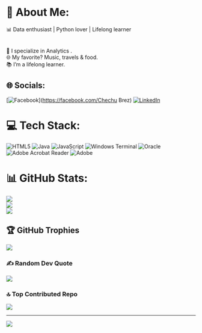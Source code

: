 # 💫 About Me:
📊 Data enthusiast | Python lover | Lifelong learner<br><br><br>🚀 I specialize in Analytics .<br>🌐  My favorite? Music, travels & food.<br>📚 I’m a lifelong learner. 


## 🌐 Socials:
[![Facebook](https://img.shields.io/badge/Facebook-%231877F2.svg?logo=Facebook&logoColor=white)](https://facebook.com/Chechu Brez) [![LinkedIn](https://img.shields.io/badge/LinkedIn-%230077B5.svg?logo=linkedin&logoColor=white)](https://linkedin.com/in/ceciliabrez) 

# 💻 Tech Stack:
![HTML5](https://img.shields.io/badge/html5-%23E34F26.svg?style=for-the-badge&logo=html5&logoColor=white) ![Java](https://img.shields.io/badge/java-%23ED8B00.svg?style=for-the-badge&logo=openjdk&logoColor=white) ![JavaScript](https://img.shields.io/badge/javascript-%23323330.svg?style=for-the-badge&logo=javascript&logoColor=%23F7DF1E) ![Windows Terminal](https://img.shields.io/badge/Windows%20Terminal-%234D4D4D.svg?style=for-the-badge&logo=windows-terminal&logoColor=white) ![Oracle](https://img.shields.io/badge/Oracle-F80000?style=for-the-badge&logo=oracle&logoColor=white) ![Adobe Acrobat Reader](https://img.shields.io/badge/Adobe%20Acrobat%20Reader-EC1C24.svg?style=for-the-badge&logo=Adobe%20Acrobat%20Reader&logoColor=white) ![Adobe](https://img.shields.io/badge/adobe-%23FF0000.svg?style=for-the-badge&logo=adobe&logoColor=white)
# 📊 GitHub Stats:
![](https://github-readme-stats.vercel.app/api?username=BPCecy&theme=dark&hide_border=false&include_all_commits=false&count_private=false)<br/>
![](https://github-readme-streak-stats.herokuapp.com/?user=BPCecy&theme=dark&hide_border=false)<br/>
![](https://github-readme-stats.vercel.app/api/top-langs/?username=BPCecy&theme=dark&hide_border=false&include_all_commits=false&count_private=false&layout=compact)

## 🏆 GitHub Trophies
![](https://github-profile-trophy.vercel.app/?username=BPCecy&theme=radical&no-frame=false&no-bg=true&margin-w=4)

### ✍️ Random Dev Quote
![](https://quotes-github-readme.vercel.app/api?type=horizontal&theme=radical)

### 🔝 Top Contributed Repo
![](https://github-contributor-stats.vercel.app/api?username=BPCecy&limit=5&theme=dark&combine_all_yearly_contributions=true)

---
[![](https://visitcount.itsvg.in/api?id=BPCecy&icon=0&color=0)](https://visitcount.itsvg.in)

<!-- Proudly created with GPRM ( https://gprm.itsvg.in ) -->
